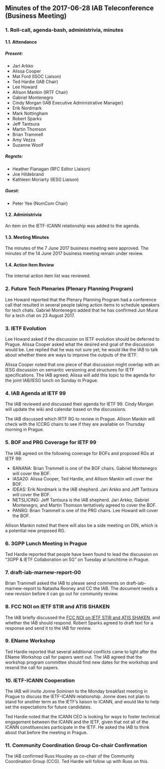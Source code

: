 
Minutes of the 2017-06-28 IAB Teleconference (Business Meeting)
---------------------------------------------------------------


### 1. Roll-call, agenda-bash, administrivia, minutes


#### 1.1. Attendance


##### Present:


* Jari Arkko
* Alissa Cooper
* Mat Ford (ISOC Liaison)
* Ted Hardie (IAB Chair)
* Lee Howard
* Allison Mankin (IRTF Chair)
* Gabriel Montenegro
* Cindy Morgan (IAB Executive Administrative Manager)
* Erik Nordmark
* Mark Nottingham
* Robert Sparks
* Jeff Tantsura
* Martin Thomson
* Brian Trammell
* Amy Vezza
* Suzanne Woolf


##### Regrets:


* Heather Flanagan (RFC Editor Liaison)
* Joe Hildebrand
* Kathleen Moriarty (IESG Liaison)


##### Guest:


* Peter Yee (NomCom Chair)


#### 1.2. Administrivia


An item on the IETF-ICANN relationship was added to the agenda.


#### 1.3. Meeting Minutes


The minutes of the 7 June 2017 business meeting were approved. The minutes of the 14 June 2017 business meeting remain under review.


#### 1.4. Action Item Review


The internal action item list was reviewed.


### 2. Future Tech Plenaries (Plenary Planning Program)


Lee Howard reported that the Plenary Planning Program had a conference call that resulted in several people taking action items to schedule speakers for tech chats. Gabriel Montenegro added that he has confirmed Jun Murai for a tech chat on 23 August 2017.


### 3. IETF Evolution


Lee Howard asked if the discussion on IETF evolution should be deferred to Prague. Alissa Cooper asked what the desired end goal of the discussion would be. Lee replied that he was not sure yet; he would like the IAB to talk about whether there are ways to improve the outputs of the IETF.


Alissa Cooper noted that one piece of that discussion might overlap with an IESG discussion on semantic versioning and structures for IETF specifications. The IAB agreed; Alissa will add this topic to the agenda for the joint IAB/IESG lunch on Sunday in Prague.


### 4. IAB Agenda at IETF 99


The IAB reviewed and discussed their agenda for IETF 99. Cindy Morgan will update the wiki and calendar based on the discussions.


The IAB discussed which IRTF RG to review in Prague. Allison Mankin will check with the ICCRG chairs to see if they are available on Thursday morning in Prague.


### 5. BOF and PRG Coverage for IETF 99


The IAB agreed on the following coverage for BOFs and proposed RGs at IETF 99:


* BANANA: Brian Trammell is one of the BOF chairs. Gabriel Montenegro will cover the BOF.
* IASA20: Alissa Cooper, Ted Hardie, and Allison Mankin will cover the BOF.
* IDEAS: Erik Nordmark is the IAB shepherd. Jari Arkko and Jeff Tantsura will cover the BOF.
* NETSLICING: Jeff Tantsura is the IAB shepherd. Jari Arkko, Gabriel Montenegro, and Martin Thomson tentatively agreed to cover the BOF.
* PANRG: Brian Trammell is one of the PRG chairs. Lee Howard will cover the BOF.


Allison Mankin noted that there will also be a side meeting on DIN, which is a potential new proposed RG.


### 6. 3GPP Lunch Meeting in Prague


Ted Hardie reported that people have been found to lead the discussion on “3GPP & IETF Collaboration on 5G” on Tuesday at lunchtime in Prague.


### 7. draft-iab-marnew-report-00


Brian Trammell asked the IAB to please send comments on draft-iab-marnew-report to Natasha Rooney and CC the IAB. The document needs a new revision before it can go out for community review.


### 8. FCC NOI on IETF STIR and ATIS SHAKEN


The IAB briefly discussed the [FCC NOI on IETF STIR and ATIS SHAKEN](http://transition.fcc.gov/Daily_Releases/Daily_Business/2017/db0622/%20DOC-345474A1.pdf), and whether the IAB should respond. Robert Sparks agreed to draft text for a response and send it to the IAB for review.


### 9. EName Workshop


Ted Hardie reported that several additional conflicts came to light after the EName Workshop call for papers went out. The IAB agreed that the workshop program committee should find new dates for the workshop and resend the call for papers.


### 10. IETF-ICANN Cooperation


The IAB will invite Jonne Soininen to the Monday breakfast meeting in Prague to discuss the IETF-ICANN relationship. Jonne does not plan to stand for another term as the IETF’s liaison to ICANN, and would like to help set the expectations for future candidates.


Ted Hardie noted that the ICANN CEO is looking for ways to foster technical engagement between the ICANN and the IETF, given that not all of the ICANN constituencies participate in the IETF. He asked the IAB to think about that before the meeting in Prague.


### 11. Community Coordination Group Co-chair Confirmation


The IAB confirmed Russ Housley as co-chair of the Community Coordination Group (CCG). Ted Hardie will follow up with Russ on this.


